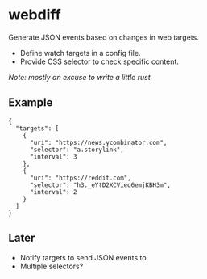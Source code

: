 # webdiff

Generate JSON events based on changes in web targets.

- Define watch targets in a config file.
- Provide CSS selector to check specific content.

_Note: mostly an excuse to write a little rust._

## Example

```
{
  "targets": [
    {
      "uri": "https://news.ycombinator.com",
      "selector": "a.storylink",
      "interval": 3
    },
    {
      "uri": "https://reddit.com",
      "selector": "h3._eYtD2XCVieq6emjKBH3m",
      "interval": 2
    }
  ]
}
```

## Later

- Notify targets to send JSON events to.
- Multiple selectors?
